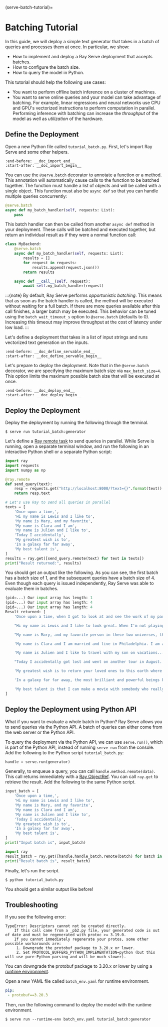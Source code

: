 (serve-batch-tutorial)=

# Batching Tutorial

In this guide, we will deploy a simple text generator that takes in
a batch of queries and processes them at once. In particular, we show:

- How to implement and deploy a Ray Serve deployment that accepts batches.
- How to configure the batch size.
- How to query the model in Python.

This tutorial should help the following use cases:

- You want to perform offline batch inference on a cluster of machines.
- You want to serve online queries and your model can take advantage of batching.
  For example, linear regressions and neural networks use CPU and GPU's
  vectorized instructions to perform computation in parallel. Performing
  inference with batching can increase the *throughput* of the model as well as
  *utilization* of the hardware.


## Define the Deployment
Open a new Python file called `tutorial_batch.py`. First, let's import Ray Serve and some other helpers.

```{literalinclude} ../doc_code/tutorial_batch.py
:end-before: __doc_import_end__
:start-after: __doc_import_begin__
```

You can use the `@serve.batch` decorator to annotate a function or a method.
This annotation will automatically cause calls to the function to be batched together.
The function must handle a list of objects and will be called with a single object.
This function must also be `async def` so that you can handle multiple queries concurrently:

```python
@serve.batch
async def my_batch_handler(self, requests: List):
    pass
```

This batch handler can then be called from another `async def` method in your deployment.
These calls will be batched and executed together, but return an individual result as if
they were a normal function call:

```python
class MyBackend:
    @serve.batch
    async def my_batch_handler(self, requests: List):
        results = []
        for request in requests:
            results.append(request.json())
        return results

    async def __call__(self, request):
        await self.my_batch_handler(request)
```

:::{note}
By default, Ray Serve performs *opportunistic batching*. This means that as
soon as the batch handler is called, the method will be executed without
waiting for a full batch. If there are more queries available after this call
finishes, a larger batch may be executed. This behavior can be tuned using the
`batch_wait_timeout_s` option to `@serve.batch` (defaults to 0). Increasing this
timeout may improve throughput at the cost of latency under low load.
:::

Let's define a deployment that takes in a list of input strings and runs 
vectorized text generation on the inputs.

```{literalinclude} ../doc_code/tutorial_batch.py
:end-before: __doc_define_servable_end__
:start-after: __doc_define_servable_begin__
```

Let's prepare to deploy the deployment. Note that in the `@serve.batch` decorator, we
are specifying the maximum batch size via `max_batch_size=4`. This option limits
the maximum possible batch size that will be executed at once.

```{literalinclude} ../doc_code/tutorial_batch.py
:end-before: __doc_deploy_end__
:start-after: __doc_deploy_begin__
```

## Deploy the Deployment
Deploy the deployment by running the following through the terminal.
```console
$ serve run tutorial_batch:generator
```

Let's define a [Ray remote task](ray-remote-functions) to send queries in
parallel. While Serve is running, open a separate terminal window, and run the 
following in an interactive Python shell or a separate Python script:

```python
import ray
import requests
import numpy as np

@ray.remote
def send_query(text):
    resp = requests.get("http://localhost:8000/?text={}".format(text))
    return resp.text

# Let's use Ray to send all queries in parallel
texts = [
    'Once upon a time,',
    'Hi my name is Lewis and I like to',
    'My name is Mary, and my favorite',
    'My name is Clara and I am',
    'My name is Julien and I like to',
    'Today I accidentally',
    'My greatest wish is to',
    'In a galaxy far far away',
    'My best talent is',
]
results = ray.get([send_query.remote(text) for text in texts])
print("Result returned:", results)
```

You should get an output like the following. As you can see, the first batch has a 
batch size of 1, and the subsequent queries have a batch size of 4. Even though each 
query is issued independently, Ray Serve was able to evaluate them in batches.
```python
(pid=...) Our input array has length: 1
(pid=...) Our input array has length: 4
(pid=...) Our input array has length: 4
Result returned: [
    'Once upon a time, when I got to look at and see the work of my parents (I still can\'t stand them,) they said, "Boys, you\'re going to like it if you\'ll stay away from him or make him look',

    "Hi my name is Lewis and I like to look great. When I'm not playing against, it's when I play my best and always feel most comfortable. I get paid by the same people who make my games, who work hardest for me.", 

    "My name is Mary, and my favorite person in these two universes, the Green Lantern and the Red Lantern, are the same, except they're two of the Green Lanterns, but they also have their own different traits. Now their relationship is known", 

    'My name is Clara and I am married and live in Philadelphia. I am an English language teacher and translator. I am passionate about the issues that have so inspired me and my journey. My story begins with the discovery of my own child having been born', 

    'My name is Julien and I like to travel with my son on vacations... In fact I really prefer to spend more time with my son."\n\nIn 2011, the following year he was diagnosed with terminal Alzheimer\'s disease, and since then,', 

    "Today I accidentally got lost and went on another tour in August. My story was different, but it had so many emotions that it made me happy. I'm proud to still be able to go back to Oregon for work.\n\nFor the longest", 

    'My greatest wish is to return your loved ones to this earth where they can begin their own free and prosperous lives. This is true only on occasion as it is not intended or even encouraged to be so.\n\nThe Gospel of Luke 8:29', 

    'In a galaxy far far away, the most brilliant and powerful beings known would soon enter upon New York, setting out to restore order to the state. When the world turned against them, Darth Vader himself and Obi-Wan Kenobi, along with the Jedi', 

    'My best talent is that I can make a movie with somebody who really has a big and strong voice. I do believe that they would be great writers. I can tell you that to make sure."\n\n\nWith this in mind, "Ghostbusters'
]
```

## Deploy the Deployment using Python API
What if you want to evaluate a whole batch in Python? Ray Serve allows you to send
queries via the Python API. A batch of queries can either come from the web server
or the Python API.

To query the deployment via the Python API, we can use `serve.run()`, which is part
of the Python API, instead of running `serve run` from the console. Add the following
to the Python script `tutorial_batch.py`:

```python
handle = serve.run(generator)
```

Generally, to enqueue a query, you can call `handle.method.remote(data)`. This call 
returns immediately with a [Ray ObjectRef](ray-object-refs). You can call `ray.get` to 
retrieve the result. Add the following to the same Python script.

```python
input_batch = [
    'Once upon a time,',
    'Hi my name is Lewis and I like to',
    'My name is Mary, and my favorite',
    'My name is Clara and I am',
    'My name is Julien and I like to',
    'Today I accidentally',
    'My greatest wish is to',
    'In a galaxy far far away',
    'My best talent is',
]
print("Input batch is", input_batch)

import ray
result_batch = ray.get([handle.handle_batch.remote(batch) for batch in input_batch])
print("Result batch is", result_batch)
```

Finally, let's run the script.
```console
$ python tutorial_batch.py
```

You should get a similar output like before!

## Troubleshooting

If you see the following error:

```console
TypeError: Descriptors cannot not be created directly.
    If this call came from a _pb2.py file, your generated code is out of date and must be regenerated with protoc >= 3.19.0.
    If you cannot immediately regenerate your protos, some other possible workarounds are:   
     1. Downgrade the protobuf package to 3.20.x or lower.
     2. Set PROTOCOL_BUFFERS_PYTHON_IMPLEMENTATION=python (but this will use pure-Python parsing and will be much slower).
```

You can downgrade the protobuf package to 3.20.x or lower by using a [runtime environment](runtime-environments).

Open a new YAML file called `batch_env.yaml` for runtime environment.

```yaml
pip:
 - protobuf==3.20.3
```

Then, run the following command to deploy the model with the runtime environment.

```console
$ serve run --runtime-env batch_env.yaml tutorial_batch:generator
```
